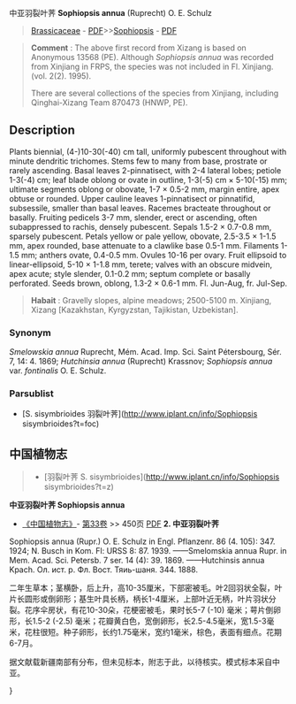 中亚羽裂叶荠 **Sophiopsis annua** (Ruprecht) O. E. Schulz

> [Brassicaceae](http://www.iplant.cn/info/Brassicaceae?t=foc) - [PDF](http://www.iplant.cn/foc/pdf/Brassicaceae.pdf)>>[Sophiopsis](http://www.iplant.cn/info/Sophiopsis?t=foc) - [PDF](http://www.iplant.cn/foc/pdf/Sophiopsis.pdf)


> **Comment** : 
> The above first record from Xizang is based on Anonymous 13568 (PE). Although *Sophiopsis annua* was recorded from Xinjiang in FRPS, the species was not included in Fl. Xinjiang. (vol. 2(2). 1995). 
> 
> There are several collections of the species from Xinjiang, including Qinghai-Xizang Team 870473 (HNWP, PE).
> 
> 

## Description

Plants biennial, (4-)10-30(-40) cm tall, uniformly pubescent throughout with minute dendritic trichomes. Stems few to many from base, prostrate or rarely ascending. Basal leaves 2-pinnatisect, with 2-4 lateral lobes; petiole 1-3(-4) cm; leaf blade oblong or ovate in outline, 1-3(-5) cm × 5-10(-15) mm; ultimate segments oblong or obovate, 1-7 × 0.5-2 mm, margin entire, apex obtuse or rounded. Upper cauline leaves 1-pinnatisect or pinnatifid, subsessile, smaller than basal leaves. Racemes bracteate throughout or basally. Fruiting pedicels 3-7 mm, slender, erect or ascending, often subappressed to rachis, densely pubescent. Sepals 1.5-2 × 0.7-0.8 mm, sparsely pubescent. Petals yellow or pale yellow, obovate, 2.5-3.5 × 1-1.5 mm, apex rounded, base attenuate to a clawlike base 0.5-1 mm. Filaments 1-1.5 mm; anthers ovate, 0.4-0.5 mm. Ovules 10-16 per ovary. Fruit ellipsoid to linear-ellipsoid, 5-10 × 1-1.8 mm, terete; valves with an obscure midvein, apex acute; style slender, 0.1-0.2 mm; septum complete or basally perforated. Seeds brown, oblong, 1.3-2 × 0.6-1 mm. Fl. Jun-Aug, fr. Jul-Sep.


> **Habait** : 
> Gravelly slopes, alpine meadows; 2500-5100 m. Xinjiang, Xizang [Kazakhstan, Kyrgyzstan, Tajikistan, Uzbekistan].

### Synonym
*Smelowskia annua* Ruprecht, Mém. Acad. Imp. Sci. Saint Pétersbourg, Sér. 7, 14: 4. 1869; *Hutchinsia annua* (Ruprecht) Krassnov; *Sophiopsis annua* var. *fontinalis* O. E. Schulz.



### Parsublist

* [S.  sisymbrioides  羽裂叶荠](http://www.iplant.cn/info/Sophiopsis sisymbrioides?t=foc)

## 中国植物志

> * [羽裂叶荠  S.  sisymbrioides](http://www.iplant.cn/info/Sophiopsis sisymbrioides?t=z)


**中亚羽裂叶荠 Sophiopsis annua**

* [《中国植物志》](http://www.iplant.cn/frps)- [第33卷](http://www.iplant.cn/frps/vol/33) >> 450页 [PDF](http://www.iplant.cn/frps/pdf/33/450a.PDF)
**2. 中亚羽裂叶荠**

Sophiopsis annua (Rupr.) O. E. Schulz in Engl. Pflanzenr. 86 (4. 105): 347. 1924; N. Busch in Kom. Fl: URSS 8: 87. 1939. ——Smelomskia annua Rupr. in Mem. Acad. Sci. Petersb. 7 ser. 14 (4): 39. 1869. ——Hutchinsis annua Kpach. Ол. ист. р. Фл. Вост. Тяиь-шаня. 344. 1888.

二年生草本；茎横卧，后上升，高10-35厘米，下部密被毛。叶2回羽状全裂，叶片长圆形或倒卵形；基生叶具长柄，柄长1-4厘米，上部叶近无柄，叶片羽状分裂。花序伞房状，有花10-30朵，花梗密被毛，果时长5-7 (-10) 毫米；萼片倒卵形，长1.5-2 (-2.5) 毫米；花瓣黄白色，宽倒卵形，长2.5-4.5毫米，宽1.5-3毫米，花柱很短。种子卵形，长约1.75毫米，宽约1毫米，棕色，表面有细点。花期6-7月。

据文献载新疆南部有分布，但未见标本，附志于此，以待核实。模式标本采自中亚。



}